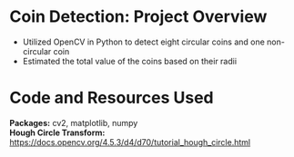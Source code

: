 # Coin Detection: Project Overview
- Utilized OpenCV in Python to detect eight circular coins and one non-circular coin
- Estimated the total value of the coins based on their radii
# Code and Resources Used
**Packages:** cv2, matplotlib, numpy <br />
**Hough Circle Transform:** https://docs.opencv.org/4.5.3/d4/d70/tutorial_hough_circle.html 
